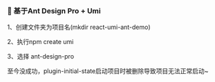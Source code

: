 ### 🚀 基于Ant Design Pro + Umi

1、创建文件夹为项目名(mkdir react-umi-ant-demo)

2、执行npm create umi

3、选择 ant-design-pro

至今没成功，plugin-initial-state启动项目时被删除导致项目无法正常启动~
